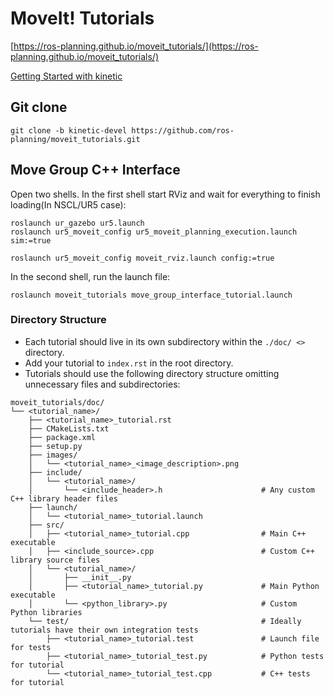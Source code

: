 # MoveIt! Tutorials

[https://ros-planning.github.io/moveit_tutorials/](https://ros-planning.github.io/moveit_tutorials/)

[Getting Started with kinetic](http://docs.ros.org/kinetic/api/moveit_tutorials/html/doc/getting_started/getting_started.html)



## Git clone 
```
git clone -b kinetic-devel https://github.com/ros-planning/moveit_tutorials.git
```

## Move Group C++ Interface
Open two shells. In the first shell start RViz and wait for everything to finish loading(In NSCL/UR5 case):

```
roslaunch ur_gazebo ur5.launch
roslaunch ur5_moveit_config ur5_moveit_planning_execution.launch sim:=true

roslaunch ur5_moveit_config moveit_rviz.launch config:=true
```

In the second shell, run the launch file:
```
roslaunch moveit_tutorials move_group_interface_tutorial.launch
```



### Directory Structure

* Each tutorial should live in its own subdirectory within the `./doc/ <>` directory.
* Add your tutorial to `index.rst` in the root directory.
* Tutorials should use the following directory structure omitting unnecessary files and subdirectories:

```
moveit_tutorials/doc/
└── <tutorial_name>/
    ├── <tutorial_name>_tutorial.rst
    ├── CMakeLists.txt
    ├── package.xml
    ├── setup.py
    ├── images/
    │   └── <tutorial_name>_<image_description>.png
    ├── include/
    │   └── <tutorial_name>/
    │       └── <include_header>.h                      # Any custom C++ library header files
    ├── launch/
    │   └── <tutorial_name>_tutorial.launch
    ├── src/
    │   ├── <tutorial_name>_tutorial.cpp                # Main C++ executable
    │   ├── <include_source>.cpp                        # Custom C++ library source files
    │   └── <tutorial_name>/
    │       ├── __init__.py
    │       ├── <tutorial_name>_tutorial.py             # Main Python executable
    │       └── <python_library>.py                     # Custom Python libraries
    └── test/                                           # Ideally tutorials have their own integration tests
        ├── <tutorial_name>_tutorial.test               # Launch file for tests
        ├── <tutorial_name>_tutorial_test.py            # Python tests for tutorial
        └── <tutorial_name>_tutorial_test.cpp           # C++ tests for tutorial
```
